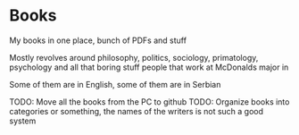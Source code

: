 # Books 

My books in one place, bunch of PDFs and stuff

Mostly revolves around philosophy, politics, sociology, primatology, psychology and all that boring stuff
people that work at McDonalds major in

Some of them are in English, some of them are in Serbian

TODO: Move all the books from the PC to github
TODO: Organize books into categories or something, the names of the writers is not such a good system
